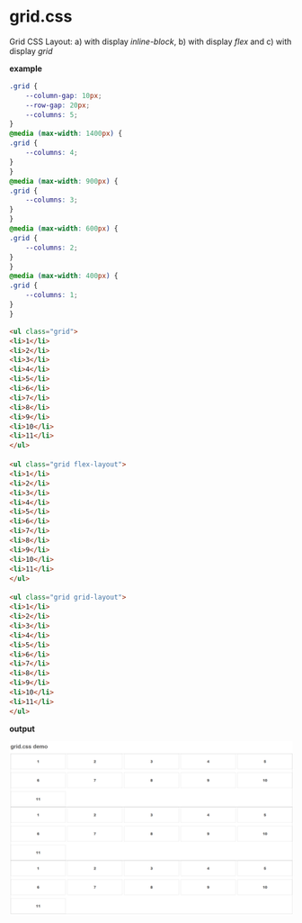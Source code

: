# grid.css

Grid CSS Layout: a) with display *inline-block*, b) with display *flex* and c) with display *grid*

**example**

```css
.grid {
    --column-gap: 10px;
    --row-gap: 20px;
    --columns: 5;
}
@media (max-width: 1400px) {
.grid {
    --columns: 4;
}
}
@media (max-width: 900px) {
.grid {
    --columns: 3;
}
}
@media (max-width: 600px) {
.grid {
    --columns: 2;
}
}
@media (max-width: 400px) {
.grid {
    --columns: 1;
}
}
```

```html
<ul class="grid">
<li>1</li>
<li>2</li>
<li>3</li>
<li>4</li>
<li>5</li>
<li>6</li>
<li>7</li>
<li>8</li>
<li>9</li>
<li>10</li>
<li>11</li>
</ul>

<ul class="grid flex-layout">
<li>1</li>
<li>2</li>
<li>3</li>
<li>4</li>
<li>5</li>
<li>6</li>
<li>7</li>
<li>8</li>
<li>9</li>
<li>10</li>
<li>11</li>
</ul>

<ul class="grid grid-layout">
<li>1</li>
<li>2</li>
<li>3</li>
<li>4</li>
<li>5</li>
<li>6</li>
<li>7</li>
<li>8</li>
<li>9</li>
<li>10</li>
<li>11</li>
</ul>
```

**output**

![demo test](/screenshot.png)